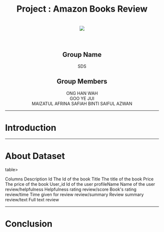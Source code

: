 <h1 align="center">
  Project : Amazon Books Review
  <br>
</h1>
<h1 align="center">
  <img src="https://user-images.githubusercontent.com/97009588/215264901-4e1b869c-a5b3-466b-a9ab-b6a714d51842.jpg">
  <br>
</h1>
<br>
<h2 align="center">
  Group Name
  <br>
</h2>

<p align="center">
  <a>SDS</a><br>
</p>

<h2 align="center">
  Group Members
  <br>
</h2>

<p align="center">
  <a>ONG HAN WAH</a><br>
  <a>GOO YE JUI</a><br>
  <a>MAIZATUL AFRINA SAFIAH BINTI SAIFUL AZWAN</a><br>
</p>

---
# **Introduction**

---
# **About Dataset**
table>
  <tr>
    <th>Columns</th>
    <th>Description</th>
  </tr>
  <tr>
    <th>Id</th>
    <th>The Id of the book</th>
  </tr>
  <tr>
    <th>Title</th>
    <th>The title of the book</th>
  </tr>
  <tr>
    <th>Price</th>
    <th>The price of the book</th>
  </tr>
  <tr>
    <th>User_id</th>
    <th>Id of the user</th>
  </tr>
  <tr>
    <th>profileName</th>
    <th>Name of the user</th>
  </tr>
  <tr>
    <th>review/helpfulness</th>
    <th>Helpfulness rating</th>
  </tr>
  <tr>
    <th>review/score</th>
    <th>Book's rating</th>
  </tr>
  <tr>
    <th>review/time</th>
    <th>Time given for review</th>
  </tr>
  <tr>
    <th>review/summary</th>
    <th>Review summary</th>
  </tr>
  <tr>
    <th>review/text</th>
    <th>Full text review</th>
  </tr>
</table>

---
# **Conclusion**
